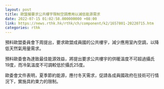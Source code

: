 ```yaml
---
layout: post
title: 歐盟擬要求公共樓宇限制空調應用以減低能源需求
date: 2022-07-15 01:02:58.000000000 +08:00
link: https://news.rthk.hk/rthk/ch/component/k2/1657801-20220715.htm
categories: rthk
---
```


預料歐盟委員會下周提出，要求歐盟成員國的公共樓宇，減少應用室內空調，以降低天然氣用量需求。

預料歐委會為達致最佳能源效益，將提出要求公共樓宇的供暖溫度不可超過攝氏19度，而冷氣溫度不可調較低於攝氏25度。

歐委會文件表明，夏季節約能源，應付冬天需求，促請各成員國政府在技術可行情況下，實施具約束力的限制。
